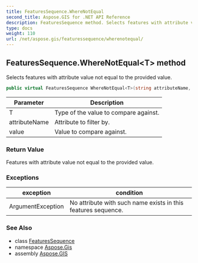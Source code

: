```yaml
---
title: FeaturesSequence.WhereNotEqual
second_title: Aspose.GIS for .NET API Reference
description: FeaturesSequence method. Selects features with attribute value not equal to the provided value.
type: docs
weight: 110
url: /net/aspose.gis/featuressequence/wherenotequal/
---
```

## FeaturesSequence.WhereNotEqual&lt;T&gt; method

Selects features with attribute value not equal to the provided value.

```csharp
public virtual FeaturesSequence WhereNotEqual<T>(string attributeName, T value)
```

| Parameter | Description |
| --- | --- |
| T | Type of the value to compare against. |
| attributeName | Attribute to filter by. |
| value | Value to compare against. |

### Return Value

Features with attribute value not equal to the provided value.

### Exceptions

| exception | condition |
| --- | --- |
| ArgumentException | No attribute with such name exists in this features sequence. |

### See Also

* class [FeaturesSequence](../)
* namespace [Aspose.Gis](../../featuressequence/)
* assembly [Aspose.GIS](../../../)


